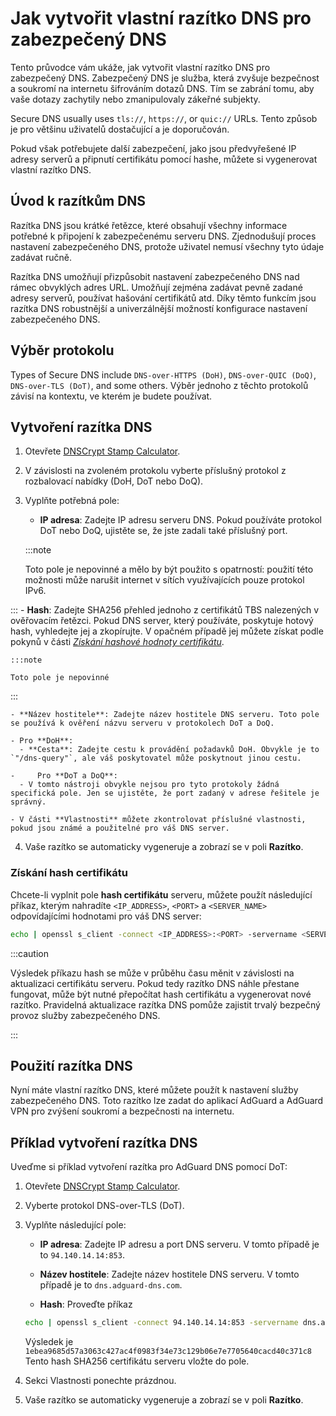 # Jak vytvořit vlastní razítko DNS pro zabezpečený DNS

Tento průvodce vám ukáže, jak vytvořit vlastní razítko DNS pro zabezpečený DNS. Zabezpečený DNS je služba, která zvyšuje bezpečnost a soukromí na internetu šifrováním dotazů DNS. Tím se zabrání tomu, aby vaše dotazy zachytily nebo zmanipulovaly zákeřné subjekty.

Secure DNS usually uses `tls://`, `https://`, or `quic://` URLs. Tento způsob je pro většinu uživatelů dostačující a je doporučován.

Pokud však potřebujete další zabezpečení, jako jsou předvyřešené IP adresy serverů a připnutí certifikátu pomocí hashe, můžete si vygenerovat vlastní razítko DNS.

## Úvod k razítkům DNS

Razítka DNS jsou krátké řetězce, které obsahují všechny informace potřebné k připojení k zabezpečenému serveru DNS. Zjednodušují proces nastavení zabezpečeného DNS, protože uživatel nemusí všechny tyto údaje zadávat ručně.

Razítka DNS umožňují přizpůsobit nastavení zabezpečeného DNS nad rámec obvyklých adres URL. Umožňují zejména zadávat pevně zadané adresy serverů, používat hašování certifikátů atd. Díky těmto funkcím jsou razítka DNS robustnější a univerzálnější možností konfigurace nastavení zabezpečeného DNS.

## Výběr protokolu

Types of Secure DNS include `DNS-over-HTTPS (DoH)`, `DNS-over-QUIC (DoQ)`, `DNS-over-TLS (DoT)`, and some others. Výběr jednoho z těchto protokolů závisí na kontextu, ve kterém je budete používat.

## Vytvoření razítka DNS

1. Otevřete [DNSCrypt Stamp Calculator](https://dnscrypt.info/stamps/).

2. V závislosti na zvoleném protokolu vyberte příslušný protokol z rozbalovací nabídky (DoH, DoT nebo DoQ).

3. Vyplňte potřebná pole:
    - **IP adresa**: Zadejte IP adresu serveru DNS. Pokud používáte protokol DoT nebo DoQ, ujistěte se, že jste zadali také příslušný port.

    :::note

    Toto pole je nepovinné a mělo by být použito s opatrností: použití této možnosti může narušit internet v sítích využívajících pouze protokol IPv6.


:::
    - **Hash**: Zadejte SHA256 přehled jednoho z certifikátů TBS nalezených v ověřovacím řetězci. Pokud DNS server, který používáte, poskytuje hotový hash, vyhledejte jej a zkopírujte. V opačném případě jej můžete získat podle pokynů v části [*Získání hashové hodnoty certifikátu*](#obtaining-the-certificate-hash).

    :::note

    Toto pole je nepovinné


:::

    - **Název hostitele**: Zadejte název hostitele DNS serveru. Toto pole se používá k ověření názvu serveru v protokolech DoT a DoQ.

    - Pro **DoH**:
      - **Cesta**: Zadejte cestu k provádění požadavků DoH. Obvykle je to `"/dns-query"`, ale váš poskytovatel může poskytnout jinou cestu.

    -     Pro **DoT a DoQ**:
      - V tomto nástroji obvykle nejsou pro tyto protokoly žádná specifická pole. Jen se ujistěte, že port zadaný v adrese řešitele je správný.

    - V části **Vlastnosti** můžete zkontrolovat příslušné vlastnosti, pokud jsou známé a použitelné pro váš DNS server.

4. Vaše razítko se automaticky vygeneruje a zobrazí se v poli **Razítko**.

### Získání hash certifikátu

Chcete-li vyplnit pole **hash certifikátu** serveru, můžete použít následující příkaz, kterým nahradíte `<IP_ADDRESS>`, `<PORT>` a `<SERVER_NAME>` odpovídajícími hodnotami pro váš DNS server:

```bash
echo | openssl s_client -connect <IP_ADDRESS>:<PORT> -servername <SERVER_NAME> 2>/dev/null | openssl x509 -outform der | openssl asn1parse -inform der -strparse 4 -noout -out - | openssl dgst -sha256
```

:::caution

Výsledek příkazu hash se může v průběhu času měnit v závislosti na aktualizaci certifikátu serveru. Pokud tedy razítko DNS náhle přestane fungovat, může být nutné přepočítat hash certifikátu a vygenerovat nové razítko. Pravidelná aktualizace razítka DNS pomůže zajistit trvalý bezpečný provoz služby zabezpečeného DNS.

:::

## Použití razítka DNS

Nyní máte vlastní razítko DNS, které můžete použít k nastavení služby zabezpečeného DNS. Toto razítko lze zadat do aplikací AdGuard a AdGuard VPN pro zvýšení soukromí a bezpečnosti na internetu.

## Příklad vytvoření razítka DNS

Uveďme si příklad vytvoření razítka pro AdGuard DNS pomocí DoT:

1. Otevřete [DNSCrypt Stamp Calculator](https://dnscrypt.info/stamps/).

2. Vyberte protokol DNS-over-TLS (DoT).

3. Vyplňte následující pole:

    - **IP adresa**: Zadejte IP adresu a port DNS serveru. V tomto případě je to `94.140.14.14:853`.

    - **Název hostitele**: Zadejte název hostitele DNS serveru. V tomto případě je to `dns.adguard-dns.com`.

    - **Hash**: Proveďte příkaz

    ```bash
    echo | openssl s_client -connect 94.140.14.14:853 -servername dns.adguard-dns.com 2>/dev/null | openssl x509 -outform der | openssl asn1parse -inform der -strparse 4 -noout -out - | openssl dgst -sha256
    ```

    Výsledek je `1ebea9685d57a3063c427ac4f0983f34e73c129b06e7e7705640cacd40c371c8` Tento hash SHA256 certifikátu serveru vložte do pole.

4. Sekci Vlastnosti ponechte prázdnou.

5. Vaše razítko se automaticky vygeneruje a zobrazí se v poli **Razítko**.
